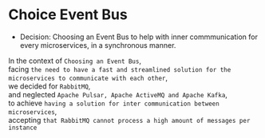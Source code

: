 # Choice Event Bus

* Decision: Choosing an Event Bus to help with inner commmunication for every microservices, in a synchronous manner.

In the context of `Choosing an Event Bus`, <br>
facing `the need to have a fast and streamlined solution for the microservices to communicate with each other`, <br>
we decided for `RabbitMQ`, <br>
and neglected `Apache Pulsar, Apache ActiveMQ and Apache Kafka`, <br>
to achieve `having a solution for inter communication between microservices`, <br>
accepting `that RabbitMQ cannot process a high amount of messages per instance` <br>